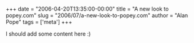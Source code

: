 +++
date = "2006-04-20T13:35:00-00:00"
title = "A new look to popey.com"
slug = "2006/07/a-new-look-to-popey.com"
author = "Alan Pope"
tags = ['meta']
+++

I should add some content here :)

